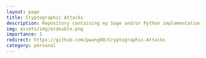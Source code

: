 ```yaml
---
layout: page
title: Cryptographic Attacks
description: Repository containing my Sage and/or Python implementations of attacks on popular ciphers and public key cryptosystems
img: assets/img/ecdouble.png
importance: 1
redirect: https://github.com/pwang00/Cryptographic-Attacks
category: personal
---
```


